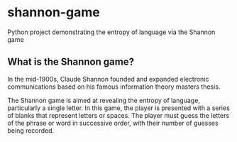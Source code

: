 # shannon-game
Python project demonstrating the entropy of language via the Shannon game

## What is the Shannon game?
In the mid-1900s, Claude Shannon founded and expanded electronic communications
based on his famous information theory masters thesis.

The Shannon game is aimed at revealing the entropy of language, particularly a
single letter. In this game, the player is presented with a series of blanks
that represent letters or spaces. The player must guess the letters of the
phrase or word in successive order, with their number of guesses being recorded.


